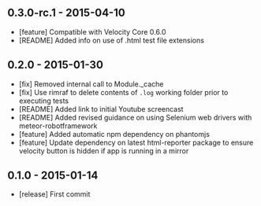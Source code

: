 ## 0.3.0-rc.1 - 2015-04-10
- [feature] Compatible with Velocity Core 0.6.0
- [README] Added info on use of .html test file extensions

## 0.2.0 - 2015-01-30

- [fix] Removed internal call to Module._cache
- [fix] Use rimraf to delete contents of `.log` working folder prior to executing tests
- [README] Added link to initial Youtube screencast
- [README] Added revised guidance on using Selenium web drivers with meteor-robotframework
- [feature] Added automatic npm dependency on phantomjs
- [feature] Update dependency on latest html-reporter package to ensure velocity button is hidden if app is running in a mirror

## 0.1.0 - 2015-01-14

- [release] First commit
